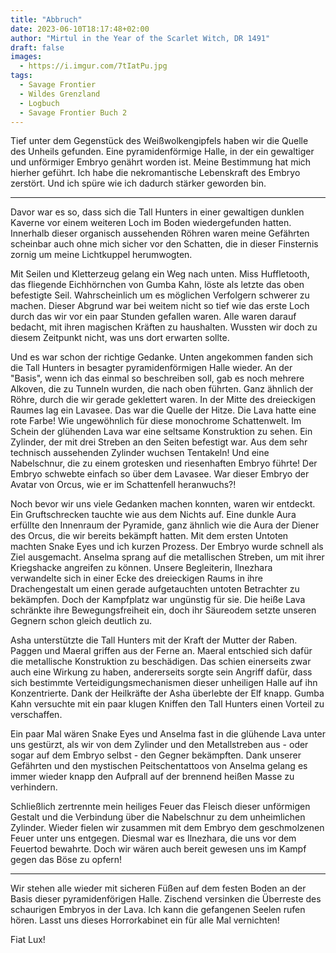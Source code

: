 ```yaml
---
title: "Abbruch"
date: 2023-06-10T18:17:48+02:00
author: "Mirtul in the Year of the Scarlet Witch, DR 1491"
draft: false
images:
  - https://i.imgur.com/7tIatPu.jpg
tags: 
  - Savage Frontier
  - Wildes Grenzland
  - Logbuch
  - Savage Frontier Buch 2
---
```


Tief unter dem Gegenstück des Weißwolkengipfels haben wir die Quelle des Unheils gefunden. Eine pyramidenförmige Halle, in der ein gewaltiger und unförmiger Embryo genährt worden ist. Meine Bestimmung hat mich hierher geführt. Ich habe die nekromantische Lebenskraft des Embryo zerstört. Und ich spüre wie ich dadurch stärker geworden bin.

---

Davor war es so, dass sich die Tall Hunters in einer gewaltigen dunklen Kaverne vor einem weiteren Loch im Boden wiedergefunden hatten. Innerhalb dieser organisch aussehenden Röhren waren meine Gefährten scheinbar auch ohne mich sicher vor den Schatten, die in dieser Finsternis zornig um meine Lichtkuppel herumwogten.

Mit Seilen und Kletterzeug gelang ein Weg nach unten. Miss Huffletooth, das fliegende Eichhörnchen von Gumba Kahn, löste als letzte das oben befestigte Seil. Wahrscheinlich um es möglichen Verfolgern schwerer zu machen. Dieser Abgrund war bei weitem nicht so tief wie das erste Loch durch das wir vor ein paar Stunden gefallen waren. Alle waren darauf bedacht, mit ihren magischen Kräften zu haushalten. Wussten wir doch zu diesem Zeitpunkt nicht, was uns dort erwarten sollte.

Und es war schon der richtige Gedanke. Unten angekommen fanden sich die Tall Hunters in besagter pyramidenförmigen Halle wieder. An der "Basis", wenn ich das einmal so beschreiben soll, gab es noch mehrere Alkoven, die zu Tunneln wurden, die nach oben führten. Ganz ähnlich der Röhre, durch die wir gerade geklettert waren. In der Mitte des dreieckigen Raumes lag ein Lavasee. Das war die Quelle der Hitze. Die Lava hatte eine rote Farbe! Wie ungewöhnlich für diese monochrome Schattenwelt. Im Schein der glühenden Lava war eine seltsame Konstruktion zu sehen. Ein Zylinder, der mit drei Streben an den Seiten befestigt war. Aus dem sehr technisch aussehenden Zylinder wuchsen Tentakeln! Und eine Nabelschnur, die zu einem grotesken und riesenhaften Embryo führte! Der Embryo schwebte einfach so über dem Lavasee. War dieser Embryo der Avatar von Orcus, wie er im Schattenfell heranwuchs?!

Noch bevor wir uns viele Gedanken machen konnten, waren wir entdeckt. Ein Gruftschrecken tauchte wie aus dem Nichts auf. Eine dunkle Aura erfüllte den Innenraum der Pyramide, ganz ähnlich wie die Aura der Diener des Orcus, die wir bereits bekämpft hatten. Mit dem ersten Untoten machten Snake Eyes und ich kurzen Prozess. Der Embryo wurde schnell als Ziel ausgemacht. Anselma sprang auf die metallischen Streben, um mit ihrer Kriegshacke angreifen zu können. Unsere Begleiterin, Ilnezhara verwandelte sich in einer Ecke des dreieckigen Raums in ihre Drachengestalt um einen gerade aufgetauchten untoten Betrachter zu bekämpfen. Doch der Kampfplatz war ungünstig für sie. Die heiße Lava schränkte ihre Bewegungsfreiheit ein, doch ihr Säureodem setzte unseren Gegnern schon gleich deutlich zu.

Asha unterstützte die Tall Hunters mit der Kraft der Mutter der Raben. Paggen und Maeral griffen aus der Ferne an. Maeral entschied sich dafür die metallische Konstruktion zu beschädigen. Das schien einerseits zwar auch eine Wirkung zu haben, andererseits sorgte sein Angriff dafür, dass sich bestimmte Verteidigungsmechanismen dieser unheiligen Halle auf ihn Konzentrierte. Dank der Heilkräfte der Asha überlebte der Elf knapp. Gumba Kahn versuchte mit ein paar klugen Kniffen den Tall Hunters einen Vorteil zu verschaffen.

Ein paar Mal wären Snake Eyes und Anselma fast in die glühende Lava unter uns gestürzt, als wir von dem Zylinder und den Metallstreben aus - oder sogar auf dem Embryo selbst - den Gegner bekämpften. Dank unserer Gefährten und den mystischen Peitschentattoos von Anselma gelang es immer wieder knapp den Aufprall auf der brennend heißen Masse zu verhindern.

Schließlich zertrennte mein heiliges Feuer das Fleisch dieser unförmigen Gestalt und die Verbindung über die Nabelschnur zu dem unheimlichen Zylinder. Wieder fielen wir zusammen mit dem Embryo dem geschmolzenen Feuer unter uns entgegen. Diesmal war es Ilnezhara, die uns vor dem Feuertod bewahrte. Doch wir wären auch bereit gewesen uns im Kampf gegen das Böse zu opfern!

---

Wir stehen alle wieder mit sicheren Füßen auf dem festen Boden an der Basis dieser pyramidenförigen Halle. Zischend versinken die Überreste des schaurigen Embryos in der Lava. Ich kann die gefangenen Seelen rufen hören. Lasst uns dieses Horrorkabinet ein für alle Mal vernichten!

Fiat Lux!
